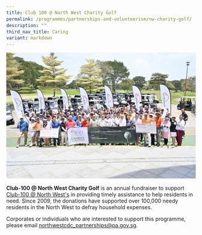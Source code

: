 ```yaml
---
title: Club 100 @ North West Charity Golf
permalink: /programmes/partnerships-and-volunteerism/nw-charity-golf/
description: ""
third_nav_title: Caring
variant: markdown
---
```

![](/images/img1471a.JPG)

**Club-100 @ North West Charity Golf** is an annual fundraiser to support [Club-100 @ North West's](https://northwest.cdc.gov.sg/programmes/connecting-the-community/club100-northwest/) in providing timely assistance to help residents in need. Since 2009, the donations have supported over 100,000 needy residents in the North West to defray household expenses. 

Corporates or individuals who are interested to support this programme, please email northwestcdc_partnerships@pa.gov.sg.